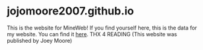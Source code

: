 # jojomoore2007.github.io
This is the website for MineWeb! If you find yourself here, this is the data for my website. You can find it [here](https://jojomoore2007.github.io). THX 4 READING (This website was published by Joey Moore)
